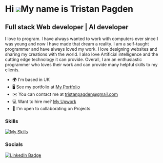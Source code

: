 Hi ![](https://user-images.githubusercontent.com/18350557/176309783-0785949b-9127-417c-8b55-ab5a4333674e.gif)My name is Tristan Pagden
======================================================================================================================================

Full stack Web developer | AI developer
---------------------------------------

I love to program. I have always wanted to work with computers ever since I was young and now I have made that dream a reality. I am a self-taught programmer and have always loved my work. I love designing websites and sharing my creations with the world. I also love Artificial intelligence and the cutting edge technology it can provide. Overall, I am an enthusiastic programmer who loves their work and can provide many helpful skills to my clients.

*   🌍  I'm based in UK
*   🖥️  See my portfolio at [My Portfolio](http://tristanpagden.vercel.app)
*   ✉️  You can contact me at [tristanpagden@gmail.com](mailto:tristanpagden@gmail.com)
*   💻  Want to hire me? [My Upwork](http://www.upwork.com/freelancers/~0167c5c371fcfc7a1d)
*   🤝  I'm open to collaborating on Projects


### Skills 

[![My Skills](https://skillicons.dev/icons?i=js,html,css,wasm)](https://skillicons.dev)
                    

### Socials
                  
<div id="badges">
  <a href="https://www.linkedin.com/in/tristan-pagden-51ba75286/">
    <img src="https://img.shields.io/badge/LinkedIn-blue" alt="LinkedIn Badge"/>
  </a>
</div>
